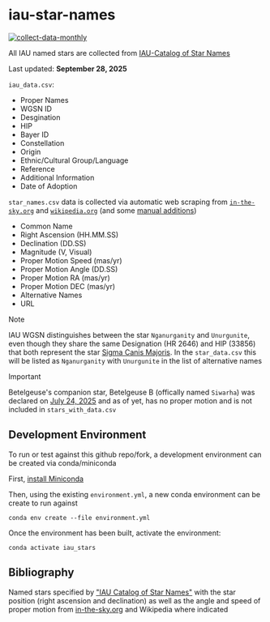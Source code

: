 # iau-star-names
[![collect-data-monthly](https://github.com/cyschneck/iau-star-names/actions/workflows/collect_data_monthly.yml/badge.svg)](https://github.com/cyschneck/iau-star-names/actions/workflows/collect_data_monthly.yml)

All IAU named stars are collected from [IAU-Catalog of Star Names](https://exopla.net/star-names/modern-iau-star-names/)

Last updated: **September 28, 2025**

`iau_data.csv`:
- Proper Names
- WGSN ID
- Desgination
- HIP
- Bayer ID
- Constellation
- Origin
- Ethnic/Cultural Group/Language
- Reference
- Additional Information
- Date of Adoption

`star_names.csv` data is collected via automatic web scraping from [`in-the-sky.org`](https://github.com/cyschneck/Star-Chart-Spherical-Projection/blob/main/star_chart_spherical_projection/data/2_inthesky_star_data.csv) and [`wikipedia.org`](https://github.com/cyschneck/Star-Chart-Spherical-Projection/blob/main/star_chart_spherical_projection/data/3_backup_star_data.csv) (and some [manual additions](https://github.com/cyschneck/Star-Chart-Spherical-Projection/blob/main/star_chart_spherical_projection/data/0_missing_manual.csv))
- Common Name
- Right Ascension (HH.MM.SS)
- Declination (DD.SS)
- Magnitude (V, Visual)
- Proper Motion Speed (mas/yr)
- Proper Motion Angle (DD.SS)
- Proper Motion RA (mas/yr)
- Proper Motion DEC (mas/yr)
- Alternative Names
- URL

> [!NOTE]
> IAU WGSN distinguishes between the star `Nganurganity` and `Unurgunite`, even though they share the same Designation (HR 2646) and HIP (33856) that both represent the star [Sigma Canis Majoris](https://en.wikipedia.org/wiki/Sigma_Canis_Majoris). In the `star_data.csv` this will be listed as `Nganurganity` with `Unurgunite` in the list of alternative names

> [!IMPORTANT]
> Betelgeuse's companion star, Betelgeuse B (offically named `Siwarha`) was declared on [July 24, 2025](https://iopscience.iop.org/article/10.3847/2041-8213/adeaaf) and as of yet, has no proper motion and is not included in `stars_with_data.csv`

## Development Environment
To run or test against this github repo/fork, a development environment can be created via conda/miniconda

First, [install Miniconda](https://docs.conda.io/projects/miniconda/en/latest/miniconda-install.html)

Then, using the existing `environment.yml`, a new conda environment can be create to run against

```
conda env create --file environment.yml
```
Once the environment has been built, activate the environment:
```
conda activate iau_stars
```

## Bibliography

Named stars specified by ["IAU Catalog of Star Names"](https://exopla.net/star-names/modern-iau-star-names/) with the star position (right ascension and declination) as well as the angle and speed of proper motion from [in-the-sky.org](https://in-the-sky.org/) and Wikipedia where indicated
